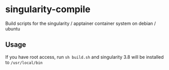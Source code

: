 # singularity-compile

Build scripts for the singularity / apptainer container system on debian / ubuntu

## Usage

If you have root access, run `sh build.sh` and 
singularity 3.8 will be installed to `/usr/local/bin`
